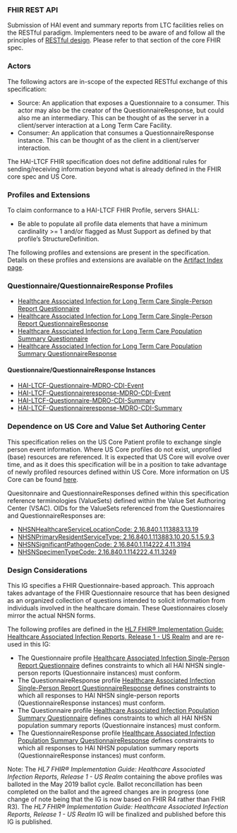 ### FHIR REST API

Submission of HAI event and summary reports from LTC facilities relies on the RESTful paradigm. Implementers need to be aware of and follow all the principles of [RESTful design](https://www.hl7.org/fhir/exchange-module.html#rest). Please refer to that section of the core FHIR spec.

### Actors

The following actors are in-scope of the expected RESTful exchange of this specification:

* Source: An application that exposes a Questionnaire to a consumer. This actor may also be the creator of the QuestionnaireResponse, but could also me an intermediary. This can be thought of as the server in a client/server interaction at a Long Term Care Facility. 
* Consumer: An application that consumes a QuestionnaireResponse instance. This can be thought of as the client in a client/server interaction. 

The HAI-LTCF FHIR specification does not define additional rules for sending/receiving information beyond what is already defined in the FHIR core spec and US Core.

### Profiles and Extensions

To claim conformance to a HAI-LTCF FHIR Profile, servers SHALL:

* Be able to populate all profile data elements that have a minimum cardinality >= 1 and/or flagged as Must Support as defined by that profile’s StructureDefinition.

The following profiles and extensions are present in the specification. Details on these profiles and extensions are available on the [Artifact Index page](artifacts.html). 

### Questionnaire/QuestionnaireResponse Profiles

* [Healthcare Associated Infection for Long Term Care Single-Person Report Questionnaire](http://hl7.org/fhir/us/hai-ltcf/StructureDefinition/hai-ltcf-single-person-report-questionnaire.html)
* [Healthcare Associated Infection for Long Term Care Single-Person Report QuestionnaireResponse](http://hl7.org/fhir/us/hai-ltcf/StructureDefinition/hai-ltcf-single-person-report-questionnaire-response.html)
* [Healthcare Associated Infection for Long Term Care Population Summary Questionnaire](http://hl7.org/fhir/us/hai-ltcf/StructureDefinition/hai-ltc-population-summary-questionnaire.html)
* [Healthcare Associated Infection for Long Term Care Population Summary QuestionnaireResponse](http://hl7.org/fhir/us/hai-ltcf/StructureDefinition/hai-ltcf-population-summary-questionnaire-response.html)


#### Questionnaire/QuestionnaireResponse Instances

* [HAI-LTCF-Questionnaire-MDRO-CDI-Event](http://hl7.org/fhir/us/hai-ltcf/Questionnaire/hai-ltcf-questionnaire-mdro-cdi-event.html)
* [HAI-LTCF-Questionnaireresponse-MDRO-CDI-Event](http://hl7.org/fhir/us/hai-ltcf/QuestionnaireResponse/hai-ltcf-questionnaireresponse-mdro-cdi-event.html)
* [HAI-LTCF-Questionnaire-MDRO-CDI-Summary](http://hl7.org/fhir/us/hai-ltcf/Questionnaire/hai-ltcf-questionnaire-mdro-cdi-summary.html)
* [HAI-LTCF-Questionnaireresponse-MDRO-CDI-Summary](http://hl7.org/fhir/us/hai-ltcf/QuestionnaireResponse/hai-ltcf-questionnaireresponse-mdro-cdi-summary.html)


### Dependence on US Core and Value Set Authoring Center

This specification relies on the US Core Patient profile to exchange single person event information. Where US Core profiles do not exist, unprofiled (base) resources are referenced. It is expected that US Core will evolve over time, and as it does this specification will be in a position to take advantage of newly profiled resources defined within US Core.
More information on US Core can be found [here](https://www.hl7.org/fhir/us/core/). 

Quesitonnaire and QuestionnaireResponses defined within this specification reference terminologies (ValueSets) defined within the Value Set Authoring Center (VSAC). OIDs for the ValueSets referenced from the Questionnaires and QuestionnaireResponses are:
* [NHSNHealthcareServiceLocationCode: 2.16.840.1.113883.13.19](https://vsac.nlm.nih.gov/valueset/2.16.840.1.113883.13.19/expansion/Latest)
* [NHSNPrimaryResidentServiceType: 2.16.840.1.113883.10.20.5.1.5.9.3](https://vsac.nlm.nih.gov/valueset/2.16.840.1.113883.10.20.5.1.5.9.3/expansion/Latest)
* [NHSNSignificantPathogenCode: 2.16.840.1.114222.4.11.3194](https://vsac.nlm.nih.gov/valueset/2.16.840.1.114222.4.11.3194/expansion/Latest)
* [NHSNSpecimenTypeCode: 2.16.840.1.114222.4.11.3249](https://vsac.nlm.nih.gov/valueset/2.16.840.1.114222.4.11.3249/expansion/Latest)


### Design Considerations

This IG specifies a FHIR Questionnaire-based approach. This approach takes advantage of the FHIR Questionnaire resource that has been designed as an organized collection of questions intended to solicit information from individuals involved in the healthcare domain. These Questionnaires closely mirror the actual NHSN forms.

The following profiles are defined in the [HL7 FHIR® Implementation Guide: Healthcare Associated Infection Reports, Release 1 - US Realm](http://hl7.org/fhir/us/hai/2019May/index.html) and are re-used in this IG:

* The Questionnaire profile [Healthcare Associated Infection Single-Person Report Questionnaire](http://hl7.org/fhir/us/hai/2019May/StructureDefinition/hai-single-person-report-questionnaire) defines constraints to which all HAI NHSN single-person reports (Questionnaire instances) must conform.
* The QuestionnaireResponse profile [Healthcare Associated Infection Single-Person Report QuestionnaireResponse](http://hl7.org/fhir/us/hai/2019May/StructureDefinition/hai-single-person-report-questionnaire-response) defines constraints to which all responses to HAI NHSN single-person reports (QuestionnaireResponse instances) must conform.
* The Questionnaire profile [Healthcare Associated Infection Population Summary Questionnaire](http://hl7.org/fhir/us/hai/2019May/StructureDefinition/hai-population-summary-questionnaire) defines constraints to which all HAI NHSN population summary reports (Questionnaire instances) must conform.
* The QuestionnaireResponse profile [Healthcare Associated Infection Population Summary QuestionnaireResponse](http://hl7.org/fhir/us/hai/2019May/StructureDefinition/hai-population-summary-questionnaire-response) defines constraints to which all responses to HAI NHSN population summary reports (QuestionnaireResponse instances) must conform.

Note: The *HL7 FHIR® Implementation Guide: Healthcare Associated Infection Reports, Release 1 - US Realm* containing the above profiles was balloted in the May 2019 ballot cycle. Ballot reconcillation has been completed on the ballot and the agreed changes are in progress (one change of note being that the IG is now based on FHIR R4 rather than FHIR R3). The *HL7 FHIR® Implementation Guide: Healthcare Associated Infection Reports, Release 1 - US Realm* IG will be finalized and published before this IG is published.  


